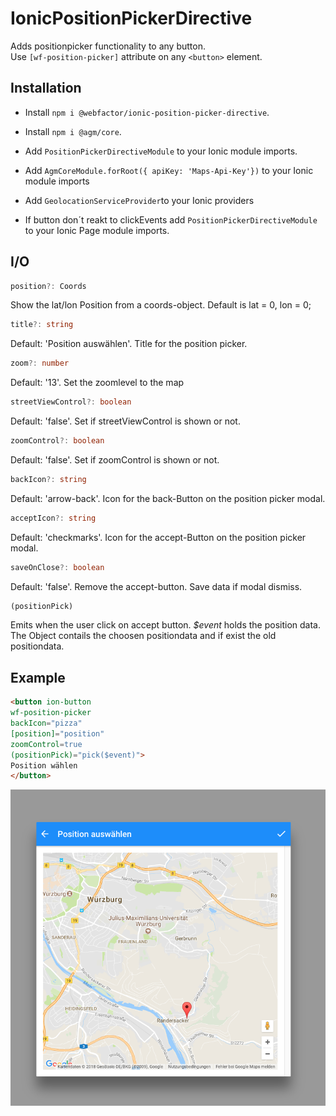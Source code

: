 # IonicPositionPickerDirective

Adds positionpicker functionality to any button.  
Use `[wf-position-picker]` attribute on any `<button>` element.

## Installation
- Install `npm i @webfactor/ionic-position-picker-directive`.
- Install `npm i @agm/core`.
- Add `PositionPickerDirectiveModule` to your Ionic module imports.
- Add `AgmCoreModule.forRoot({ apiKey: 'Maps-Api-Key'})` to your Ionic module imports
- Add `GeolocationServiceProvider`to your Ionic providers

- If button don´t reakt to clickEvents add `PositionPickerDirectiveModule` to your Ionic Page module imports.

## I/O
```typescript
position?: Coords
```
Show the lat/lon Position from a coords-object. Default is lat = 0, lon = 0;

```typescript
title?: string
```  
Default: 'Position auswählen'. Title for the position picker.

```typescript
zoom?: number
``` 
Default: '13'. Set the zoomlevel to the map

```typescript
streetViewControl?: boolean
```
Default: 'false'. Set if streetViewControl is shown or not.

```typescript
zoomControl?: boolean
```
Default: 'false'. Set if zoomControl is shown or not.

```typescript
backIcon?: string
```
Default: 'arrow-back'. Icon for the back-Button on the position picker modal.

```typescript
acceptIcon?: string
```
Default: 'checkmarks'. Icon for the accept-Button on the position picker modal.

```typescript
saveOnClose?: boolean
```
Default: 'false'. Remove the accept-button. Save data if modal dismiss.


```typescript
(positionPick)
```
Emits when the user click on accept button. _$event_ holds the position data.
The Object contails the choosen positiondata and if exist the old positiondata.


## Example
```html
<button ion-button 
wf-position-picker 
backIcon="pizza" 
[position]="position" 
zoomControl=true 
(positionPick)="pick($event)">
Position wählen
</button>
```

![PositionPickerButton](/images/PositionPickerExample.png)
